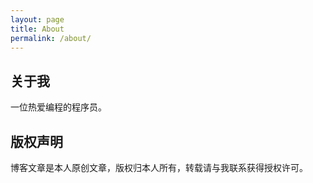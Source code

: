 ```yaml
---
layout: page
title: About
permalink: /about/
---
```


## 关于我

一位热爱编程的程序员。


## 版权声明

博客文章是本人原创文章，版权归本人所有，转载请与我联系获得授权许可。
